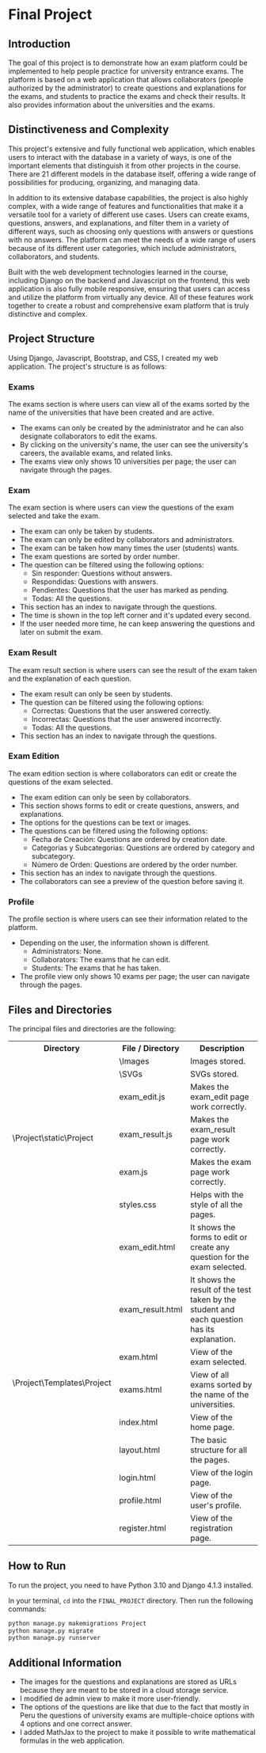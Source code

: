 # Final Project

## Introduction
The goal of this project is to demonstrate how an exam platform could be implemented to help people practice for university entrance exams. The platform is based on a web application that allows collaborators (people authorized by the administrator) to create questions and explanations for the exams, and students to practice the exams and check their results. It also provides information about the universities and the exams.

## Distinctiveness and Complexity
This project's extensive and fully functional web application, which enables users to interact with the database in a variety of ways, is one of the important elements that distinguish it from other projects in the course. There are 21 different models in the database itself, offering a wide range of possibilities for producing, organizing, and managing data.

In addition to its extensive database capabilities, the project is also highly complex, with a wide range of features and functionalities that make it a versatile tool for a variety of different use cases. Users can create exams, questions, answers, and explanations, and filter them in a variety of different ways, such as choosing only questions with answers or questions with no answers. The platform can meet the needs of a wide range of users because of its different user categories, which include administrators, collaborators, and students.

Built with the web development technologies learned in the course, including Django on the backend and Javascript on the frontend, this web application is also fully mobile responsive, ensuring that users can access and utilize the platform from virtually any device. All of these features work together to create a robust and comprehensive exam platform that is truly distinctive and complex.

## Project Structure
Using Django, Javascript, Bootstrap, and CSS, I created my web application. The project's structure is as follows:

### Exams
The exams section is where users can view all of the exams sorted by the name of the universities that have been created and are active.
- The exams can only be created by the administrator and he can also designate collaborators to edit the exams.
- By clicking on the university's name, the user can see the university's careers, the available exams, and related links.
- The exams view only shows 10 universities per page; the user can navigate through the pages.

### Exam
The exam section is where users can view the questions of the exam selected and take the exam.
- The exam can only be taken by students.
- The exam can only be edited by collaborators and administrators.
- The exam can be taken how many times the user (students) wants.
- The exam questions are sorted by order number.
- The question can be filtered using the following options:
    - Sin responder: Questions without answers.
    - Respondidas: Questions with answers.
    - Pendientes: Questions that the user has marked as pending.
    - Todas: All the questions.
- This section has an index to navigate through the questions.
- The time is shown in the top left corner and it's updated every second.
- If the user needed more time, he can keep answering the questions and later on submit the exam.

### Exam Result
The exam result section is where users can see the result of the exam taken and the explanation of each question.
- The exam result can only be seen by students.
- The question can be filtered using the following options:
    - Correctas: Questions that the user answered correctly.
    - Incorrectas: Questions that the user answered incorrectly.
    - Todas: All the questions.
- This section has an index to navigate through the questions.

### Exam Edition
The exam edition section is where collaborators can edit or create the questions of the exam selected.
- The exam edition can only be seen by collaborators.
- This section shows forms to edit or create questions, answers, and explanations.
- The options for the questions can be text or images.
- The questions can be filtered using the following options:
    - Fecha de Creación: Questions are ordered by creation date.
    - Categorias y Subcategorias: Questions are ordered by category and subcategory.
    - Número de Orden: Questions are ordered by the order number.
- This section has an index to navigate through the questions.
- The collaborators can see a preview of the question before saving it.

### Profile
The profile section is where users can see their information related to the platform.
- Depending on the user, the information shown is different.
    - Administrators: None.
    - Collaborators: The exams that he can edit.
    - Students: The exams that he has taken.
- The profile view only shows 10 exams per page; the user can navigate through the pages.

## Files and Directories
The principal files and directories are the following:

<!-- Table with 3 columns using html-->
<table>
    <tr>
        <th>Directory</th>
        <th>File / Directory</th>
        <th>Description</th>
    </tr>
    <tr>
        <td rowspan="6">\Project\static\Project</td>
        <td>\Images</td>
        <td>Images stored.</td>
    </tr>
    <tr>
        <td>\SVGs</td>
        <td>SVGs stored.</td>
    </tr>
    <tr>
        <td>exam_edit.js</td>
        <td>Makes the exam_edit page work correctly.</td>
    </tr>
    <tr>
        <td>exam_result.js</td>
        <td>Makes the exam_result page work correctly.</td>
    </tr>
    <tr>
        <td>exam.js</td>
        <td>Makes the exam page work correctly.</td>
    </tr>
    <tr>
        <td>styles.css</td>
        <td>Helps with the style of all the pages.</td>
    </tr>
    <tr>
        <td rowspan="9">\Project\Templates\Project</td>
        <td>exam_edit.html</td>
        <td>It shows the forms to edit or create any question for the exam selected.</td>
    </tr>
    <tr>
        <td>exam_result.html</td>
        <td>It shows the result of the test taken by the student and each question has its explanation.</td>
    </tr>
    <tr>
        <td>exam.html</td>
        <td>View of the exam selected.</td>
    </tr>
    <tr>
        <td>exams.html</td>
        <td>View of all exams sorted by the name of the universities.</td>
    </tr>
    <tr>
        <td>index.html</td>
        <td>View of the home page.</td>
    </tr>
    <tr>
        <td>layout.html</td>
        <td>The basic structure for all the pages.</td>
    </tr>
    <tr>
        <td>login.html</td>
        <td>View of the login page.</td>
    </tr>
    <tr>
        <td>profile.html</td>
        <td>View of the user's profile.</td>
    </tr>
    <tr>
        <td>register.html</td>
        <td>View of the registration page.</td>
    </tr>
</table>

## How to Run
To run the project, you need to have Python 3.10 and Django 4.1.3 installed.

In your terminal, `cd` into the `FINAL_PROJECT` directory.
Then run the following commands:
```bash
python manage.py makemigrations Project
python manage.py migrate
python manage.py runserver
```
## Additional Information
- The images for the questions and explanations are stored as URLs because they are meant to be stored in a cloud storage service.
- I modified de admin view to make it more user-friendly.
- The options of the questions are like that due to the fact that mostly in Peru the questions of university exams are multiple-choice options with 4 options and one correct answer.
- I added MathJax to the project to make it possible to write mathematical formulas in the web application.